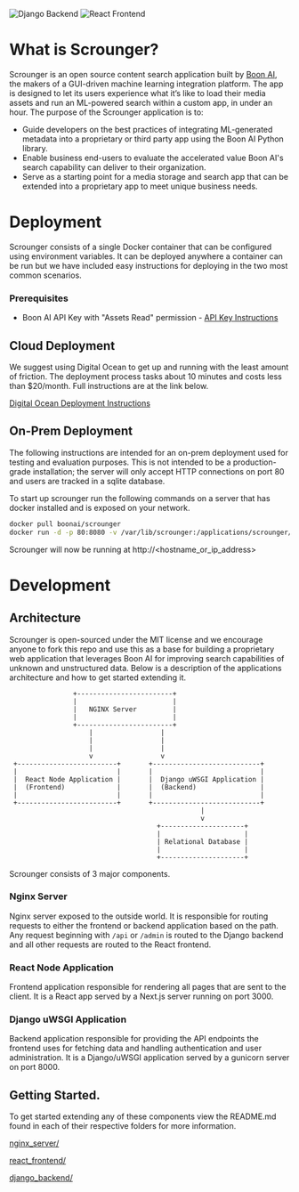 ![Django Backend](https://github.com/TheBoonAI/scrounger/workflows/Django%20Backend/badge.svg) ![React Frontend](https://github.com/TheBoonAI/scrounger/workflows/React%20Frontend/badge.svg)
# What is Scrounger?

Scrounger is an open source content search application built by [Boon AI](https://boonai.io), the makers of a GUI-driven machine learning integration platform. The app is designed to let its users experience what it’s like to load their media assets and run an ML-powered  search within a custom app, in under an hour.
The purpose of the Scrounger application is to:
- Guide developers on the best practices of integrating ML-generated metadata into a proprietary or third party app using the Boon AI Python library.
- Enable business end-users to evaluate the accelerated value Boon AI's search capability can deliver to their organization.
- Serve as a starting point for a media storage and search app that can be extended into a proprietary app to meet unique business needs.

# Deployment
Scrounger consists of a single Docker container that can be configured using environment 
variables. It can be deployed anywhere a container can be run but we have included easy 
instructions for deploying in the two most common scenarios.

### Prerequisites
- Boon AI API Key with "Assets Read" permission - [API Key Instructions](https://docs.boonai.app/boonsdk/working-with-api-keys) 

## Cloud Deployment
We suggest using Digital Ocean to get up and running with the 
least amount of friction. The deployment process tasks about 10 minutes and costs less
than $20/month. Full instructions are at the link below.

[Digital Ocean Deployment Instructions](https://docs.boonai.app/scrounger/)

## On-Prem Deployment
The following instructions are intended for an on-prem deployment used for testing and 
evaluation purposes. This is not intended to be a production-grade installation; the 
server will only accept HTTP connections on port 80 and users are tracked in a sqlite 
database.

To start up scrounger run the following commands on a server that has docker installed and
is exposed on your network.

```bash
docker pull boonai/scrounger
docker run -d -p 80:8080 -v /var/lib/scrounger:/applications/scrounger/django_backend/scrounger/sqlite -e BOON_API_KEY='<BOON_API_KEY>' boonai/scrounger
```

Scrounger will now be running at http://<hostname_or_ip_address>

# Development

## Architecture

Scrounger is open-sourced under the MIT license and we encourage anyone to fork this repo and
use this as a base for building a proprietary web application that leverages Boon AI for 
improving search capabilities of unknown and unstructured data. Below is a description of the
applications architecture and how to get started extending it.




                    +------------------------+
                    |                        |
                    |   NGINX Server         |
                    |                        |
                    +------------------------+
                        |                 |
                        |                 |
                        |                 |
                        v                 v
     +-------------------------+       +---------------------------+
     |                         |       |                           |
     |  React Node Application |       |  Django uWSGI Application |
     |  (Frontend)             |       |  (Backend)                |
     |                         |       |                           |
     +-------------------------+       +---------------------------+
                                                    |
                                                    v
                                         +---------------------+
                                         |                     |
                                         | Relational Database |
                                         |                     |
                                         +---------------------+




Scrounger consists of 3 major components.

### Nginx Server
Nginx server exposed to the outside world. It is responsible for routing
requests to either the frontend or backend application based on the path. Any request beginning
with `/api` or `/admin` is routed to the Django backend and all other requests are routed to 
the React frontend.

### React Node Application
Frontend application responsible for rendering
all pages that are sent to the client. It is a React app served by a Next.js server
running on port 3000.

### Django uWSGI Application
Backend application responsible for providing the API
endpoints the frontend uses for fetching data and handling authentication and user administration. 
It is a Django/uWSGI application served by a gunicorn server on port 8000.

## Getting Started.
To get started extending any of these components view the README.md found in each of their 
respective folders for more information.

[nginx_server/](https://github.com/TheBoonAI/scrounger/tree/main/nginx_server)

[react_frontend/](https://github.com/TheBoonAI/scrounger/tree/main/react_frontend)

[django_backend/](https://github.com/TheBoonAI/scrounger/tree/main/django_backend)
